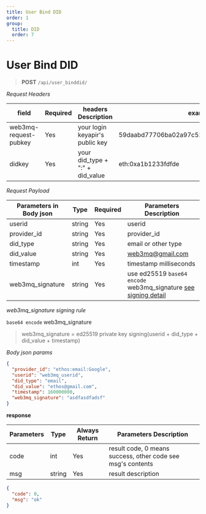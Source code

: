 ```yaml
---
title: User Bind DID
order: 1
group:
  title: DID
  order: 7
---
```


# User Bind DID

> **POST** `/api/user_binddid/`

_Request Headers_

| field                 | Required | headers Description             | example                                     |
| --------------------- | -------- | ------------------------------- | ------------------------------------------- |
| web3mq-request-pubkey | Yes      | your login keyapir's public key | 59daabd77706ba02a97c523513a2ceaed10e4275bd6 |
| didkey                | Yes      | your did_type + ":" + did_value | eth:0xa1b1233fdfde                          |

_Request Payload_

| Parameters in Body json | Type   | Required | Parameters Description                               |
| ----------------------- | ------ | -------- | ---------------------------------------------------- |
| userid                  | string | Yes      | userid                                               |
| provider_id             | string | Yes      | provider_id                                          |
| did_type                | string | Yes      | email or other type                                  |
| did_value               | string | Yes      | web3mq@gmail.com                                     |
| timestamp               | int    | Yes      | timestamp milliseconds                               |
| web3mq_signature        | string | Yes      | use ed25519 `base64 encode` web3mq_signature [see signing detail](/docs/Ethos-API/signature) |

_web3mq_signature signing rule_

`base64 encode` web3mq_signature

> web3mq_signature = ed25519 private key signing(userid + did_type + did_value + timestamp)

_Body json params_

```json
{
  "provider_id": "ethos:email:Google",
  "userid": "web3mq_userid",
  "did_type": "email",
  "did_value": "ethos@gmail.com",
  "timestamp": 160000000,
  "web3mq_signature": "asdfasdfadsf"
}
```

**response**

| Parameters | Type   | Always Return | Parameters Description                                      |
| ---------- | ------ | ------------- | ----------------------------------------------------------- |
| code       | int    | Yes           | result code, 0 means success, other code see msg's contents |
| msg        | string | Yes           | result description                                          |

```json
{
  "code": 0,
  "msg": "ok"
}
```
